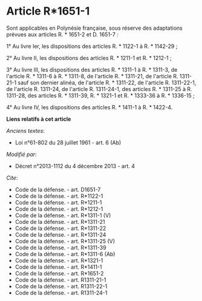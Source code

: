 # Article R*1651-1

Sont applicables en Polynésie française, sous réserve des adaptations prévues aux articles R. * 1651-2 et D. 1651-7 : 

1° Au livre Ier, les dispositions des articles R. * 1122-1 à R. * 1142-29 ; 

2° Au livre II, les dispositions des articles R. * 1211-1 et R. * 1212-1 ; 

3° Au livre III, les dispositions des articles R. * 1311-1 à R. * 1311-3, de l'article R. * 1311-6 à R. * 1311-8, de
l'article R. * 1311-21, de l'article R. 1311-21-1 sauf son dernier alinéa, de l'article R. * 1311-22, de l'article R.
1311-22-1, de l'article R. 1311-24, de l'article R. 1311-24-1, des articles R. * 1311-25 à R. 1311-28, des articles R. *
1311-39, R. * 1321-1 et R. * 1333-36 à R. * 1336-15 ; 

4° Au livre IV, les dispositions des articles R. * 1411-1 à R. * 1422-4.

**Liens relatifs à cet article**

_Anciens textes_:

  - Loi n°61-802 du 28 juillet 1961 - art. 6 (Ab)

_Modifié par_:

  - Décret n°2013-1112 du 4 décembre 2013 - art. 4

_Cite_:

  - Code de la défense. - art. D1651-7
  - Code de la défense. - art. R*1122-1
  - Code de la défense. - art. R*1211-1
  - Code de la défense. - art. R*1212-1
  - Code de la défense. - art. R*1311-1 (V)
  - Code de la défense. - art. R*1311-21
  - Code de la défense. - art. R*1311-22
  - Code de la défense. - art. R*1311-24
  - Code de la défense. - art. R*1311-25 (V)
  - Code de la défense. - art. R*1311-39
  - Code de la défense. - art. R*1311-6 (Ab)
  - Code de la défense. - art. R*1321-1
  - Code de la défense. - art. R*1411-1
  - Code de la défense. - art. R*1651-2
  - Code de la défense. - art. R1311-21-1
  - Code de la défense. - art. R1311-22-1
  - Code de la défense. - art. R1311-24-1
